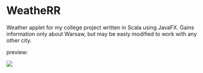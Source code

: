 # WeatheRR

Weather applet for my college project written in Scala using JavaFX. Gains information only about Warsaw, but may be easly modified to work with any other city. 

preview:

![](https://user-images.githubusercontent.com/35342116/54998004-60a7a400-4fcd-11e9-8a64-ab1a17667c3b.jpg)
